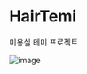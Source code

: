 # HairTemi
 미용실 테미 프로젝트

![image](https://user-images.githubusercontent.com/61692372/181076357-a79df6e5-e415-46ea-921e-9e63c841d8d7.png)
